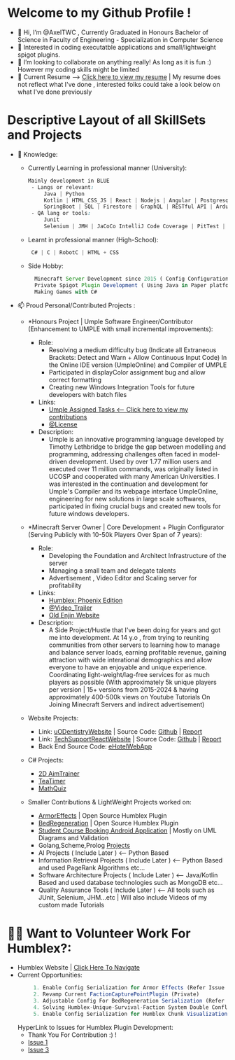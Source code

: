 # Welcome to my Github Profile !
- 👋 Hi, I’m @AxelTWC , Currently Graduated in Honours Bachelor of Science in Faculty of Engineering - Specialization in Computer Science
- 👀 Interested in coding executatble applications and small/lightweight spigot plugins.
- 💞️ I’m looking to collaborate on anything really! As long as it is fun :) However my coding skills might be limited
- 📝 Current Resume --> [Click here to view my resume](https://github.com/AxelTWC/Resume/blob/main/Axel-Tang_Resume.pdf) | My resume does not reflect what I've done , interested folks could take a look below on what I've done previously

# Descriptive Layout of all SkillSets and Projects

- 🌱 Knowledge: 
  - Currently Learning in professional manner (University):
     ```css
     Mainly development in BLUE
      - Langs or relevant:
          Java | Python
          Kotlin | HTML_CSS_JS | React | Nodejs | Angular | Postgresql | MongoDB
          SpringBoot | SQL | Firestore | GraphQL | RESTful API | Arduino | MATLAB | Racket-Scheme | Prolog | GoLang
      - QA lang or tools:
          Junit
          Selenium | JMH | JaCoCo IntelliJ Code Coverage | PitTest | EasyMocks | DBVisualizer
     ```
     
  - Learnt in professional manner (High-School):
    ```css
     C# | C | RobotC | HTML + CSS
    ```
  - Side Hobby:
    ```js
      Minecraft Server Development since 2015 ( Config Configuration + Archtecture)
      Private Spigot Plugin Development ( Using Java in Paper platform under Bukkit with Maven Build )
      Making Games with C#
    ```
- 📫 Proud Personal/Contributed Projects :
  - *Honours Project | Umple Software Engineer/Contributor (Enhancement to UMPLE with small incremental improvements):
    - Role: 
      - Resolving a medium difficulty bug (Indicate all Extraneous Brackets: Detect and Warn + Allow Continuous Input Code) In the Online IDE version (UmpleOnline) and Compiler of UMPLE
      - Participated in displayColor assignment bug and allow correct formatting
      - Creating new Windows Integration Tools for future developers with batch files
    - Links:
      - [Umple Assigned Tasks <-- Click here to view my contributions](https://github.com/umple/umple/issues?q=involves%3AAxelTWC+sort%3Acreated-asc+)
      - [@License](https://github.com/umple/umple/blob/master/LICENSE.md)
    - Description:
      - Umple is an innovative programming language developed by Timothy Lethbridge to bridge the gap between modelling and programming, addressing challenges often faced in model-driven development. Used by over 1.77 million users and executed over 11 million commands, was originally listed in UCOSP and cooperated with many American Universities. I was interested in the continuation and development for Umple's Compiler and its webpage interface UmpleOnline, engineering for new solutions in large scale softwares, participated in fixing crucial bugs and created new tools for future windows developers.
   
  - *Minecraft Server Owner | Core Development + Plugin Configurator (Serving Publicly with 10-50k Players Over Span of 7 years):
    - Role:
      - Developing the Foundation and Architect Infrastructure of the server
      - Managing a small team and delegate talents
      - Advertisement , Video Editor and Scaling server for profitability
    - Links:
      - [Humblex: Phoenix Edition](https://humblex.net)
      - [@Video_Trailer](https://www.youtube.com/watch?v=CWIEHURiz9s)
      - [Old Enjin Website](https://web.archive.org/web/20230425232005/https://humblex.enjin.com/members)
    - Description:
      - A Side Project/Hustle that I've been doing for years and got me into development. At 14 y.o , from trying to reuniting communities from other servers to learning how to manage and balance server loads, earning profitable revenue, gaining attraction with wide interational demographics and allow everyone to have an enjoyable and unique experience. Coordinating light-weight/lag-free services for as much players as possible (With approximately 5k unique players per version | 15+ versions from 2015-2024 & having approximately 400-500k views on Youtube Tutorials On Joining Minecraft Servers and indirect advertisement)
  - Website Projects:
    - Link: [uODentistryWebsite](https://leafy-banoffee-abef26.netlify.app/) | Source Code: [Github](https://github.com/AxelTWC/uODentistryProject1) | [Report](https://github.com/AxelTWC/DentistryWebsiteReport/blob/main/SEG3125%20Project%20Report%20300164095.pdf)
    - Link: [TechSupportReactWebsite](https://humblexservertemp.github.io/) | Source Code: [Github](https://github.com/HumblexServerTemp/humblexservertemp.github.io/tree/main) | [Report](https://github.com/AxelTWC/TechSupportWebsiteReport/blob/main/SEG3125%20Project%202%20Final%20Report%20300164095.pdf)
    - Back End Source Code: [eHotelWebApp](https://github.com/aghar11/CSI2132-eHotelsWebApp)
  - C# Projects:
    - [2D AimTrainer](https://github.com/AxelTWC/Side-Project---AimTrainer-Funny-version-)
    - [TeaTimer](https://github.com/AxelTWC/C---teaTimer)
    - [MathQuiz](https://github.com/AxelTWC/C---mathQuiz)
  - Smaller Contributions & LightWeight Projects worked on:
    - [ArmorEffects](https://github.com/AxelTWC/ArmorEffects) | Open Source Humblex Plugin
    - [BedRegeneration](https://github.com/AxelTWC/BedRegeneration) | Open Source Humblex Plugin
    - [Student Course Booking Android Application](https://github.com/Demerak/StudentCourseBookingApp) | Mostly on UML Diagrams and Validation
    - Golang,Scheme,Prolog [Projects](https://github.com/AxelTWC/GoLangSchemeProlog)
    - AI Projects ( Include Later ) <-- Python Based
    - Information Retrieval Projects ( Include Later ) <-- Python Based and used PageRank Algorithms etc...
    - Software Architecture Projects ( Include Later ) <-- Java/Kotlin Based and used database technologies such as MongoDB etc...
    - Quality Assurance Tools ( Include Later ) <-- All tools such as JUnit, Selenium, JHM...etc | Will also include Videos of my custom made Tutorials 

# 👨‍💻 Want to Volunteer Work For Humblex?:
  - Humblex Website | [Click Here To Navigate](https://www.humblex.net)
  - Current Opportunities:
    ```js
         1. Enable Config Serialization for Armor Effects (Refer Issue in ArmorEffects Repo + Release to https://www.spigotmc.org/resources/ once finalized) 
         2. Revamp Current FactionCapturePointPlugin (Private) 
         3. Adjustable Config For BedRegeneration Serialization (Refer Issue in BedRegeneration Repo)
         4. Solving Humblex-Unique-Survival-Faction System Double Conflicter Message (Private + High Priority)
         5. Enable Config Serialization for Humblex Chunk Visualization (Private + Release to https://www.spigotmc.org/resources/ once finalized) 
    ```
    HyperLink to Issues for Humblex Plugin Development:
    - Thank You For Contribution :) !
    - [Issue 1](https://github.com/AxelTWC/ArmorEffects/issues)
    - [Issue 3](https://github.com/AxelTWC/BedRegeneration/issues)
<!---
AxelTWC/AxelTWC is a ✨ special ✨ repository because its `README.md` (this file) appears on your GitHub profile.
You can click the Preview link to take a look at your changes.
--->
